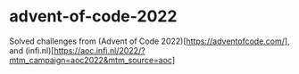 # advent-of-code-2022
Solved challenges from (Advent of Code 2022)[https://adventofcode.com/], and (infi.nl)[https://aoc.infi.nl/2022/?mtm_campaign=aoc2022&mtm_source=aoc]
